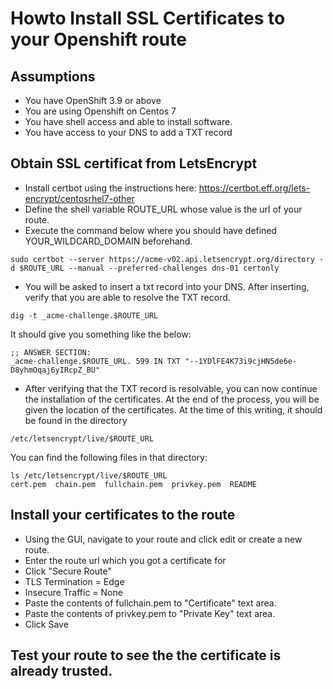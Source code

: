 # Howto Install SSL Certificates to your Openshift route
## Assumptions
- You have OpenShift 3.9 or above
- You are using Openshift on Centos 7
- You have shell access and able to install software.
- You have access to your DNS to add a TXT record
## Obtain SSL certificat from LetsEncrypt
- Install certbot using the instructions here: https://certbot.eff.org/lets-encrypt/centosrhel7-other 
- Define the shell variable ROUTE_URL whose value is the url of your route. 
- Execute the command below where you should have defined YOUR_WILDCARD_DOMAIN beforehand.
```
sudo certbot --server https://acme-v02.api.letsencrypt.org/directory -d $ROUTE_URL --manual --preferred-challenges dns-01 certonly
```
- You will be asked to insert a txt record into your DNS. After inserting, verify that you are able to resolve the TXT record. 

```
dig -t _acme-challenge.$ROUTE_URL
```
It should give you something like the below:

```
;; ANSWER SECTION:
_acme-challenge.$ROUTE_URL.	599 IN TXT "--1YDlFE4K73i9cjHN5de6e-D8yhmOqaj6yIRcpZ_BU"
```

- After verifying that the TXT record is resolvable, you can now continue the installation of the certificates. At the end of the process, you will be given the location of the certificates. At the time of this writing, it should be found in the directory 
```
/etc/letsencrypt/live/$ROUTE_URL
```
You can find the following files in that directory:
```
ls /etc/letsencrypt/live/$ROUTE_URL
cert.pem  chain.pem  fullchain.pem  privkey.pem  README
```
## Install your certificates to the route
- Using the GUI, navigate to your route and click edit or create a new route.
- Enter the route url which you got a certificate for
- Click "Secure Route"
- TLS Termination = Edge
- Insecure Traffic = None
- Paste the contents of fullchain.pem to "Certificate" text area.
- Paste the contents of privkey.pem to "Private Key" text area.
- Click Save
## Test your route to see the the certificate is already trusted.

